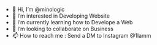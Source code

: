 - 👋 Hi, I’m @minologic
- 👀 I’m interested in Developing Website
- 🌱 I’m currently learning how to Develope a Web
- 💞️ I’m looking to collaborate on Business
- 📫 How to reach me : Send a DM to Instagram @1lamm

<!---
minologic/minologic is a ✨ special ✨ repository because its `README.md` (this file) appears on your GitHub profile.
You can click the Preview link to take a look at your changes.
--->
